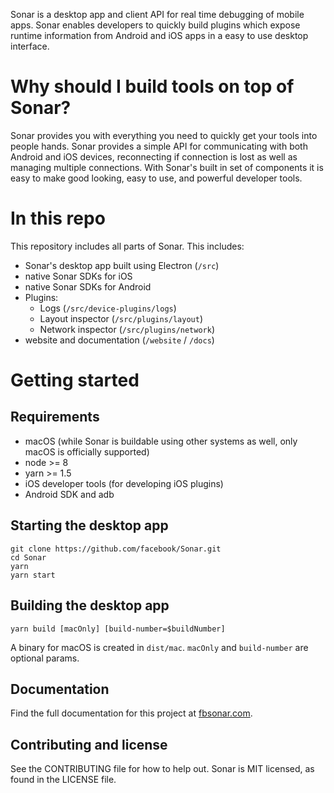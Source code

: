 Sonar is a desktop app and client API for real time debugging of mobile apps. Sonar enables developers to quickly build plugins which expose runtime information from Android and iOS apps in a easy to use desktop interface.

# Why should I build tools on top of Sonar?

Sonar provides you with everything you need to quickly get your tools into people hands. Sonar provides a simple API for communicating with both Android and iOS devices, reconnecting if connection is lost as well as managing multiple connections. With Sonar's built in set of components it is easy to make good looking, easy to use, and powerful developer tools.

# In this repo

This repository includes all parts of Sonar. This includes:

* Sonar's desktop app built using Electron (`/src`)
* native Sonar SDKs for iOS
* native Sonar SDKs for Android
* Plugins:
  * Logs (`/src/device-plugins/logs`)
  * Layout inspector (`/src/plugins/layout`)
  * Network inspector (`/src/plugins/network`)
* website and documentation (`/website` / `/docs`)

# Getting started

## Requirements

* macOS (while Sonar is buildable using other systems as well, only macOS is officially supported)
* node >= 8
* yarn >= 1.5
* iOS developer tools (for developing iOS plugins)
* Android SDK and adb

## Starting the desktop app

```
git clone https://github.com/facebook/Sonar.git
cd Sonar
yarn
yarn start
```

## Building the desktop app

```
yarn build [macOnly] [build-number=$buildNumber]
```

A binary for macOS is created in `dist/mac`. `macOnly` and `build-number` are optional params.

## Documentation

Find the full documentation for this project at [fbsonar.com](https://fbsonar.com/).

## Contributing and license

See the CONTRIBUTING file for how to help out.
Sonar is MIT licensed, as found in the LICENSE file.
